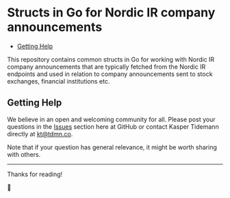 # Structs in Go for Nordic IR company announcements

- [Getting Help](#getting-help)

This repository contains common structs in Go for working with Nordic IR company announcements that are typically fetched from the Nordic IR endpoints and used in relation to company announcements sent to stock exchanges, financial institutions etc.

## Getting Help

We believe in an open and welcoming community for all. Please post your questions in the [Issues](https://github.com/tdmnco/go-nordicir-structs/issues) section here at GitHub or contact Kasper Tidemann directly at [kt@tdmn.co](kt@tdmn.co).

Note that if your question has general relevance, it might be worth sharing with others.

---

Thanks for reading!

🎁